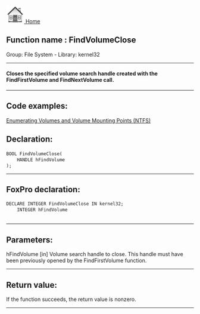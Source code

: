 [<img src="../../images/home.png"> Home ](https://github.com/VFPX/Win32API)  

## Function name : FindVolumeClose
Group: File System - Library: kernel32    
***  


#### Closes the specified volume search handle created with the FindFirstVolume and FindNextVolume call.
***  


## Code examples:
[Enumerating Volumes and Volume Mounting Points (NTFS)](../../samples/sample_087.md)  

## Declaration:
```foxpro  
BOOL FindVolumeClose(
	HANDLE hFindVolume
);  
```  
***  


## FoxPro declaration:
```foxpro  
DECLARE INTEGER FindVolumeClose IN kernel32;
	INTEGER hFindVolume
  
```  
***  


## Parameters:
hFindVolume 
[in] Volume search handle to close. This handle must have been previously opened by the FindFirstVolume function.  
***  


## Return value:
If the function succeeds, the return value is nonzero.  
***  

